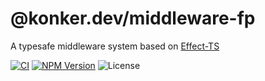 # @konker.dev/middleware-fp

A typesafe middleware system based on [Effect-TS](https://www.effect.website/)

[![CI](https://github.com/konkerdotdev/middleware-fp/actions/workflows/ci.yml/badge.svg)](https://github.com/konkerdotdev/middleware-fp/actions/workflows/ci.yml)
[![NPM Version](https://img.shields.io/npm/v/%40konker.dev%2Ftiny-error-fp)](https://www.npmjs.com/package/@konker.dev/middleware-fp)
![License](https://img.shields.io/github/license/konkerdotdev/middleware-fp)
